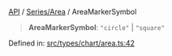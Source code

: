 [API](../../../overview.md) / [Series/Area](../overview.md) / AreaMarkerSymbol

> **AreaMarkerSymbol**: `"circle"` \| `"square"`

Defined in: [src/types/chart/area.ts:42](https://github.com/gravity-ui/charts/blob/6aea3bcf86facdd4a019a7e612d7ac7e27006c35/src/types/chart/area.ts#L42)
